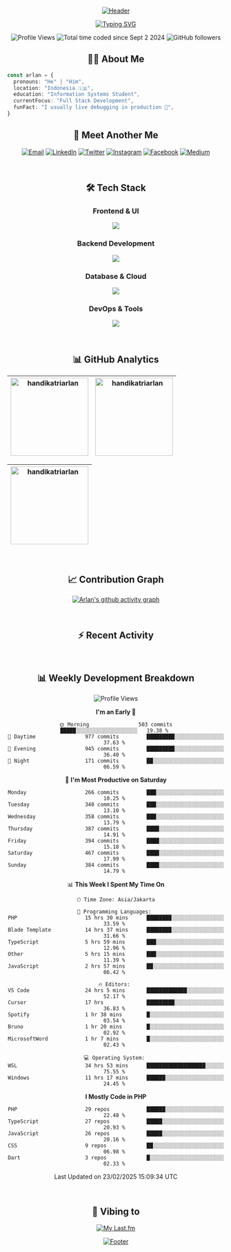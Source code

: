 <div align="center">

[![Header](https://capsule-render.vercel.app/api?type=waving&color=050f2c&fontColor=ffff&height=300&section=header&text=Arlan%20Tri%20Handika&fontSize=60&animation=fadeIn&fontAlignY=38&desc=Software%20Developer%20|%20Code%20Enthusiast%20&descAlignY=55&descAlign=50)](https://github.com/handikatriarlan)

[![Typing SVG](https://readme-typing-svg.demolab.com?font=JetBrains+Mono&weight=600&size=28&duration=2000&pause=1000&color=00E7FF&center=true&vCenter=true&random=false&width=600&height=100&lines=Just+a+dev+who+writes+code%F0%9F%92%BB;Passionate+about+building+stuff%F0%9F%8C%8F;Always+learning,+always+improving%F0%9F%93%9A)](https://git.io/typing-svg)

</div>

<div align="center">
<p align="center">
    <img src="https://komarev.com/ghpvc/?username=handikatriarlan&label=Profile%20views&color=0e75b6&style=flat" alt="Profile Views" />
    <img src="https://wakatime.com/badge/user/c6161591-fa13-42b0-8c76-77f5c030d063.svg" alt="Total time coded since Sept 2 2024" />
    <img src="https://img.shields.io/github/followers/handikatriarlan?label=Followers&style=social" alt="GitHub followers" />
</p>

## 👨‍💻 About Me

</div>

```typescript
const arlan = {
  pronouns: "He" | "Him",
  location: "Indonesia 🇮🇩",
  education: "Information Systems Student",
  currentFocus: "Full Stack Development",
  funFact: "I usually live debugging in production 🤫",
}
```

<div align="center">

## 🤝 Meet Another Me

[![Email](https://img.shields.io/badge/Email-D14836?style=for-the-badge&logo=gmail&logoColor=white)](mailto:handikaarlan@gmail.com)
[![LinkedIn](https://img.shields.io/badge/LinkedIn-0077B5?style=for-the-badge&logo=linkedin&logoColor=white)](https://linkedin.com/in/arlantrihandika)
[![Twitter](https://img.shields.io/badge/Twitter-1DA1F2?style=for-the-badge&logo=twitter&logoColor=white)](https://twitter.com/handikatriarlan)
[![Instagram](https://img.shields.io/badge/Instagram-E4405F?style=for-the-badge&logo=instagram&logoColor=white)](https://instagram.com/handikatriarlan)
[![Facebook](https://img.shields.io/badge/Facebook-0077A2?style=for-the-badge&logo=facebook&logoColor=white)](https://facebook.com/handikatriarlan)
[![Medium](https://img.shields.io/badge/Medium-12100E?style=for-the-badge&logo=medium&logoColor=white)](https://medium.com/@handikatriarlan)

<br>

## 🛠️ Tech Stack

### Frontend & UI

<p align="center">
    <img src="https://skillicons.dev/icons?i=html,js,ts,react,tailwind,jquery,bootstrap&theme=dark" />
</p>

### Backend Development

<p align="center">
    <img src="https://skillicons.dev/icons?i=php,laravel,nodejs,bun,express,nestjs,elysia&theme=dark" />
</p>

### Database & Cloud

<p align="center">
    <img src="https://skillicons.dev/icons?i=mysql,postgres,sqlite,prisma,supabase,firebase,gcp&theme=dark" />
</p>

### DevOps & Tools

<p align="center">
    <img src="https://skillicons.dev/icons?i=git,github,githubactions,ubuntu,vercel,cloudflare,postman&theme=dark" />
</p>

<br>

## 📊 GitHub Analytics

<div align="center">

| [<img height="180" src="https://github-readme-stats-eight-theta.vercel.app/api/top-langs/?username=handikatriarlan&layout=compact&theme=algolia&hide_border=true" alt="handikatriarlan" />](https://github-readme-stats-eight-theta.vercel.app/api/top-langs/?username=handikatriarlan&layout=compact&theme=algolia&hide_border=true) | [<img height="180" src="https://github-readme-stats-eight-theta.vercel.app/api?username=handikatriarlan&show_icons=true&theme=algolia&include_all_commits=true&count_private=true&hide_border=true" alt="handikatriarlan" />](https://github-readme-stats-eight-theta.vercel.app/api?username=handikatriarlan&show_icons=true&theme=algolia&include_all_commits=true&count_private=true&hide_border=true) |
| :-----------------------------------------------------------------------------------------------------------------------------------------------------------------------------------------------------------------------------------------------------------------------------------------------------------------------------------: | :-------------------------------------------------------------------------------------------------------------------------------------------------------------------------------------------------------------------------------------------------------------------------------------------------------------------------------------------------------------------------------------------------------: |

</div>

<div align="center">

| [<img height="180" src="https://github-readme-streak-stats.herokuapp.com/?user=handikatriarlan&theme=algolia&hide_border=true" alt="handikatriarlan" />](https://github-readme-streak-stats.herokuapp.com/?user=handikatriarlan&theme=algolia&hide_border=true) |
| :-------------------------------------------------------------------------------------------------------------------------------------------------------------------------------------------------------------------------------------------------------------: |

</div>

<br>

## 📈 Contribution Graph

[![Arlan's github activity graph](https://github-readme-activity-graph.vercel.app/graph?username=handikatriarlan&theme=tokyo-night&hide_border=true&bg_color=050f2c)](https://github.com/ashutosh00710/github-readme-activity-graph)

<br>

## ⚡ Recent Activity

<!--START_SECTION:activity-->
<!--END_SECTION:activity-->

<br>

## 📊 Weekly Development Breakdown

<!--START_SECTION:waka-->
![Profile Views](http://img.shields.io/badge/Profile%20Views-0-blue)

**I'm an Early 🐤** 

```text
🌞 Morning                503 commits         █████░░░░░░░░░░░░░░░░░░░░   19.38 % 
🌆 Daytime                977 commits         █████████░░░░░░░░░░░░░░░░   37.63 % 
🌃 Evening                945 commits         █████████░░░░░░░░░░░░░░░░   36.40 % 
🌙 Night                  171 commits         ██░░░░░░░░░░░░░░░░░░░░░░░   06.59 % 
```
📅 **I'm Most Productive on Saturday** 

```text
Monday                   266 commits         ███░░░░░░░░░░░░░░░░░░░░░░   10.25 % 
Tuesday                  340 commits         ███░░░░░░░░░░░░░░░░░░░░░░   13.10 % 
Wednesday                358 commits         ███░░░░░░░░░░░░░░░░░░░░░░   13.79 % 
Thursday                 387 commits         ████░░░░░░░░░░░░░░░░░░░░░   14.91 % 
Friday                   394 commits         ████░░░░░░░░░░░░░░░░░░░░░   15.18 % 
Saturday                 467 commits         ████░░░░░░░░░░░░░░░░░░░░░   17.99 % 
Sunday                   384 commits         ████░░░░░░░░░░░░░░░░░░░░░   14.79 % 
```


📊 **This Week I Spent My Time On** 

```text
🕑︎ Time Zone: Asia/Jakarta

💬 Programming Languages: 
PHP                      15 hrs 30 mins      ████████░░░░░░░░░░░░░░░░░   33.59 % 
Blade Template           14 hrs 37 mins      ████████░░░░░░░░░░░░░░░░░   31.66 % 
TypeScript               5 hrs 59 mins       ███░░░░░░░░░░░░░░░░░░░░░░   12.96 % 
Other                    5 hrs 15 mins       ███░░░░░░░░░░░░░░░░░░░░░░   11.39 % 
JavaScript               2 hrs 57 mins       ██░░░░░░░░░░░░░░░░░░░░░░░   06.42 % 

🔥 Editors: 
VS Code                  24 hrs 5 mins       █████████████░░░░░░░░░░░░   52.17 % 
Cursor                   17 hrs              █████████░░░░░░░░░░░░░░░░   36.83 % 
Spotify                  1 hr 38 mins        █░░░░░░░░░░░░░░░░░░░░░░░░   03.54 % 
Bruno                    1 hr 20 mins        █░░░░░░░░░░░░░░░░░░░░░░░░   02.92 % 
MicrosoftWord            1 hr 7 mins         █░░░░░░░░░░░░░░░░░░░░░░░░   02.43 % 

💻 Operating System: 
WSL                      34 hrs 53 mins      ███████████████████░░░░░░   75.55 % 
Windows                  11 hrs 17 mins      ██████░░░░░░░░░░░░░░░░░░░   24.45 % 
```

**I Mostly Code in PHP** 

```text
PHP                      29 repos            ██████░░░░░░░░░░░░░░░░░░░   22.48 % 
TypeScript               27 repos            █████░░░░░░░░░░░░░░░░░░░░   20.93 % 
JavaScript               26 repos            █████░░░░░░░░░░░░░░░░░░░░   20.16 % 
CSS                      9 repos             ██░░░░░░░░░░░░░░░░░░░░░░░   06.98 % 
Dart                     3 repos             █░░░░░░░░░░░░░░░░░░░░░░░░   02.33 % 
```




 Last Updated on 23/02/2025 15:09:34 UTC
<!--END_SECTION:waka-->

<br>

## 🎵 Vibing to

[![My Last.fm](https://lastfm-recently-played.vercel.app/api?user=Cozyeon&width=600&bg_color=050f2c)](https://www.last.fm/user/Cozyeon)

[![Footer](https://capsule-render.vercel.app/api?type=waving&color=050f2c&height=100&section=footer)](https://github.com/handikatriarlan)

</div>

